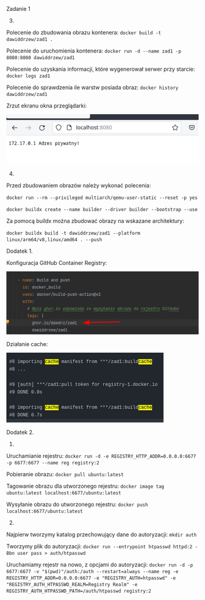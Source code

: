 Zadanie 1

3. 

Polecenie do zbudowania obrazu kontenera:
`docker build -t dawiddrzew/zad1 .`

Polecenie do uruchomienia kontenera:
`docker run -d --name zad1 -p 8080:8080 dawiddrzew/zad1`

Polecenie do uzyskania informacji, które wygenerował serwer przy starcie:
`docker logs zad1`

Polecenie do sprawdzenia ile warstw posiada obraz:
`docker history dawiddrzew/zad1`

Zrzut ekranu okna przeglądarki:

![zrzut_ekranu](zrzut_ekranu.png)

4. 

Przed zbudowaniem obrazów należy wykonać polecenia:

`docker run --rm --privileged multiarch/qemu-user-static --reset -p yes`

`docker buildx create --name builder --driver builder --bootstrap --use`

Za pomocą buildx można zbudować obrazy na wskazane architektury:

`docker buildx build -t dawiddrzew/zad1 --platform linux/arm64/v8,linux/amd64 . --push`


Dodatek 1.

Konfiguracja GitHub Container Registry:

![ghcr](ghcr.png)

Działanie cache:

![cache](cache.png)


Dodatek 2.

1. 
Uruchamianie rejestru:
`docker run -d -e REGISTRY_HTTP_ADDR=0.0.0.0:6677 -p 6677:6677 --name reg registry:2`

Pobieranie obrazu:
`docker pull ubuntu:latest`

Tagowanie obrazu dla utworzonego rejestru:
`docker image tag ubuntu:latest localhost:6677/ubuntu:latest`

Wysyłanie obrazu do utworzonego rejestru:
`docker push localhost:6677/ubuntu:latest`

2. 

Najpierw tworzymy katalog przechowujący dane do autoryzacji:
`mkdir auth`

Tworzymy plik do autoryzacji:
`docker run --entrypoint htpasswd httpd:2 -Bbn user pass > auth/htpasswd`

Uruchamiamy rejestr na nowo, z opcjami do autoryzacji:
`
docker run -d -p 6677:6677 -v "$(pwd)"/auth:/auth --restart=always --name reg -e REGISTRY_HTTP_ADDR=0.0.0.0:6677 -e "REGISTRY_AUTH=htpasswd" -e "REGISTRY_AUTH_HTPASSWD_REALM=Registry Realm" -e REGISTRY_AUTH_HTPASSWD_PATH=/auth/htpasswd registry:2
`